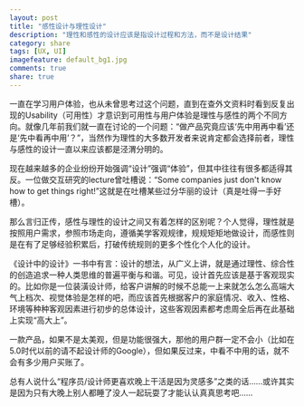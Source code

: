 ```yaml
---
layout: post
title: "感性设计与理性设计"
description: "理性和感性的设计应该是指设计过程和方法，而不是设计结果"
category: share
tags: [UX, UI]
imagefeature: default_bg1.jpg
comments: true
share: true
---
```


一直在学习用户体验，也从未曾思考过这个问题，直到在查外文资料时看到反复出现的Usability（可用性）才意识到可用性与用户体验是理性与感性的两个不同方向。就像几年前我们就一直在讨论的一个问题：“做产品究竟应该‘先中用再中看’还是‘先中看再中用’？”，当然作为理性的大多数开发者来说肯定都会选择前者，理性与感性的设计一直以来应该都是泾渭分明的。

现在越来越多的企业纷纷开始强调“设计”强调“体验”，但其中往往有很多都适得其反。一位做交互研究的lecture曾吐槽说：“Some companies just don't know how to get things right!”这就是在吐槽某些过分华丽的设计（真是吐得一手好槽）。

那么言归正传，感性与理性的设计之间又有着怎样的区别呢？个人觉得，理性就是按照用户需求，参照市场走向，遵循美学客观规律，规规矩矩地做设计，而感性则是在有了足够经验积累后，打破传统规则的更多个性化个人化的设计。

《设计中的设计》一书中有言：设计的想法，从广义上讲，就是通过理性、综合性的创造追求一种人类思维的普遍平衡与和谐。可见，设计首先应该是基于客观现实的。比如你是一位装潢设计师，给客户讲解的时候不总能一上来就怎么怎么高端大气上档次、视觉体验是怎样的吧，而应该首先根据客户的家庭情况、收入、性格、环境等种种客观因素进行初步的总体设计，这些客观因素都考虑周全后再在此基础上实现“高大上”。

一款产品，如果不是太美观，但是功能很强大，那他的用户群一定不会小（比如在5.0时代以前的请不起设计师的Google），但如果反过来，中看不中用的话，就不会有多少用户买账了。

总有人说什么“程序员/设计师更喜欢晚上干活是因为灵感多”之类的话……或许其实是因为只有大晚上别人都睡了没人一起玩耍了才能认认真真思考吧……